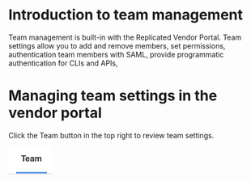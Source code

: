 <!-- no lab -->
# Introduction to team management
Team management is built-in with the Replicated Vendor Portal. Team settings allow you to add and remove members, set permissions, authentication team members with SAML, provide programmatic authentication for CLIs and APIs, 

# Managing team settings in the vendor portal
Click the Team button in the top right to review team settings.

![Team](img/team-top-menu-button.png)
